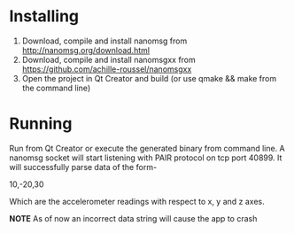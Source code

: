 Installing
======
1. Download, compile and install nanomsg from http://nanomsg.org/download.html
2. Download, compile and install nanomsgxx from https://github.com/achille-roussel/nanomsgxx
3. Open the project in Qt Creator and build (or use qmake && make from the command line)

Running
======
Run from Qt Creator or execute the generated binary from command line. A nanomsg socket will
start listening with PAIR protocol on tcp port 40899. It will successfully parse data of the form-

10,-20,30

Which are the accelerometer readings with respect to x, y and z axes.

**NOTE** As of now an incorrect data string will cause the app to crash

